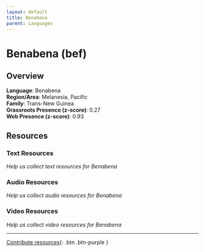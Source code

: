 ```yaml
---
layout: default
title: Benabena
parent: Languages
---
```


# Benabena (bef)

## Overview

**Language**: Benabena  
**Region/Area**: Melanesia, Pacific  
**Family**: Trans-New Guinea  
**Grassroots Presence (z-score)**: 0.27  
**Web Presence (z-score)**: 0.93  

## Resources

### Text Resources
*Help us collect text resources for Benabena*

### Audio Resources
*Help us collect audio resources for Benabena*

### Video Resources
*Help us collect video resources for Benabena*

---

[Contribute resources](https://forms.office.com/e/1SfLJx3u1r){: .btn .btn-purple }
